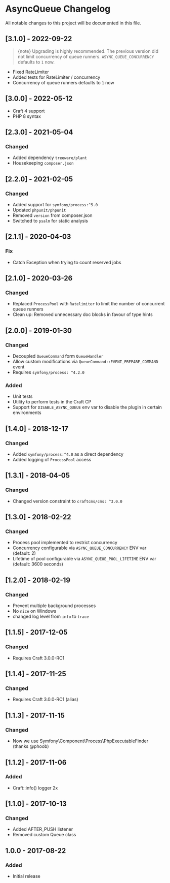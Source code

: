 # AsyncQueue Changelog

All notable changes to this project will be documented in this file.

## [3.1.0] - 2022-09-22

> {note} Upgrading is highly recommended. The previous version did not limit concurrency of queue runners. `ASYNC_QUEUE_CONCURRENCY` defaults to `1` now. 

- Fixed RateLimiter
- Added tests for RateLimiter / concurrency
- Concurrency of queue runners defaults to `1` now 


## [3.0.0] - 2022-05-12
- Craft 4 support
- PHP 8 syntax

## [2.3.0] - 2021-05-04
### Changed
- Added dependency `treeware/plant` 
- Housekeeping `composer.json` 


## [2.2.0] - 2021-02-05
### Changed
- Added support for `symfony/process:^5.0` 
- Updated `phpunit/phpunit` 
- Removed `version` from composer.json 
- Switched to `psalm` for static analysis

## [2.1.1] - 2020-04-03
### Fix
- Catch Exception when trying to count reserved jobs

## [2.1.0] - 2020-03-26
### Changed
- Replaced  `ProcessPool` with `Ratelimiter` to limit the number of concurrent queue runners
- Clean up: Removed unnecessary doc blocks in favour of type hints

## [2.0.0] - 2019-01-30
### Changed
- Decoupled `QueueCommand` form `QueueHandler`
- Allow custom modifications via `QueueCommand::EVENT_PREPARE_COMMAND` event
- Requires `symfony/process: ^4.2.0`

### Added
- Unit tests
- Utility to perform tests in the Craft CP
- Support for `DISABLE_ASYNC_QUEUE` env var to disable the plugin in certain environments


## [1.4.0] - 2018-12-17

### Changed
- Added `symfony/process:^4.0` as a direct dependency
- Added logging of `ProcessPool` access

## [1.3.1] - 2018-04-05
### Changed
- Changed version constraint to `craftcms/cms: ^3.0.0`

## [1.3.0] - 2018-02-22
### Changed
- Process pool implemented to restrict concurrency
- Concurrency configurable via `ASYNC_QUEUE_CONCURRENCY` ENV var (default: 2)
- Lifetime of pool configurable via `ASYNC_QUEUE_POOL_LIFETIME` ENV var (default: 3600 seconds) 

## [1.2.0] - 2018-02-19
### Changed
- Prevent multiple background processes
- No `nice` on Windows
- changed log level from `info` to `trace` 

## [1.1.5] - 2017-12-05
### Changed
- Requires Craft 3.0.0-RC1

## [1.1.4] - 2017-11-25
### Changed
- Requires Craft 3.0.0-RC1 (alias)

## [1.1.3] - 2017-11-15
### Changed
- Now we use Symfony\Component\Process\PhpExecutableFinder (thanks @phoob)


## [1.1.2] - 2017-11-06
### Added
- Craft::info() logger 2x


## [1.1.0] - 2017-10-13
### Changed
- Added AFTER_PUSH listener
- Removed custom Queue class


## 1.0.0 - 2017-08-22
### Added
- Initial release
